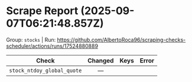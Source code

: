 # Scrape Report (2025-09-07T06:21:48.857Z)

Group: `stocks`  |  Run: https://github.com/AlbertoRoca96/scraping-checks-scheduler/actions/runs/17524880889

| Check | Changed | Keys | Error |
|---|:---:|:--|:--|
| `stock_ntdoy_global_quote` | — |  |  |
